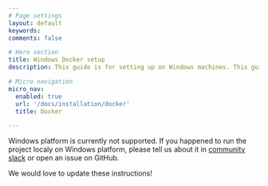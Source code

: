 ```yaml
---
# Page settings
layout: default
keywords:
comments: false

# Hero section
title: Windows Docker setup
description: This guide is for setting up on Windows machines. This guide is meant for <b>local installation only</b>.

# Micro navigation
micro_nav:
  enabled: true
  url: '/docs/installation/docker'
  title: Docker

---
```


Windows platform is currently not supported. If you happened to run the project localy on Windows platform, please tell us about it in [community slack](https://join.slack.com/t/scandipwa/shared_invite/enQtNzE2Mjg1Nzg3MTg5LTQwM2E2NmQ0NmQ2MzliMjVjYjQ1MTFiYWU5ODAyYTYyMGQzNWM3MDhkYzkyZGMxYTJlZWI1N2ExY2Q1MDMwMTk) or open an issue on GitHub.

We would love to update these instructions!
